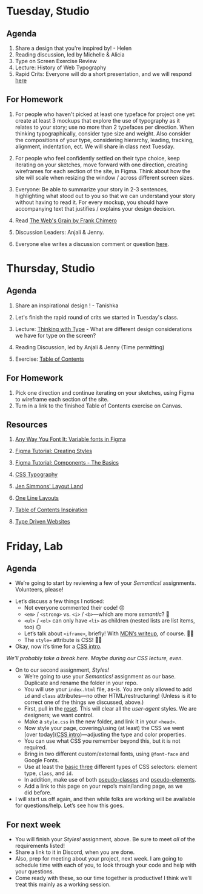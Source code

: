 ---
---



# Tuesday, Studio
## Agenda
1. Share a design that you're inspired by! - Helen
2. Reading discussion, led by Michelle & Alicia
3. Type on Screen Exercise Review
4. Lecture: History of Web Typography
5. Rapid Crits: Everyone will do a short presentation, and we will respond [here](https://docs.google.com/document/d/109QYwCZYSWacVf6G_KGvFQpHxDzLa8WoGawv2N0eX48/edit?usp=sharing)

## For Homework
1. For people who haven't picked at least one typeface for project one yet: create at least 3 mockups that explore the use of typography as it relates to your story; use no more than 2 typefaces per direction. When thinking typographically, consider type size and weight. Also consider the compositions of your type, considering hierarchy, leading, tracking, alignment, indentation, ect. We will share in class next Tuesday. 

2. For people who feel confidently  settled on their type choice, keep iterating on your sketches, move forward with one direction, creating wireframes for each section of the site, in Figma. Think about how the site will scale when resizing the window / across different screen sizes.

3. Everyone: Be able to summarize your story in 2-3 sentences, highlighting what stood out to you so that we can understand your story without having to read it. For every mockup, you should have accompanying text that justifies / explains your design decision.  
4. Read [The Web's Grain by Frank Chimero](https://frankchimero.com/blog/2015/the-webs-grain/)
5. Discussion Leaders: Anjali & Jenny.
6. Everyone else writes a discussion comment or question [here](https://docs.google.com/document/d/1pv5p2erPfjhSk7HzhXJtdSpO1effd9uR-X4lSVwFSS8/edit?usp=sharing).

# Thursday, Studio
## Agenda
1. Share an inspirational design ! - Tanishka
2. Let's finish the rapid round of crits we started in Tuesday's class.
3. Lecture: [Thinking with Type](https://www.figma.com/proto/aeoaS7fUYyi4cfdzB9ICk3/webtype-concepts?node-id=2%3A25&scaling=scale-down) - What are different design considerations we have for type on the screen?
4. Reading Discussion, led by Anjali & Jenny (Time permitting)

5. Exercise: [Table of Contents](https://docs.google.com/document/d/1JcN1tcO7Q8_q7SD3-2RsBxE6Ym8dI_pNYJG8izgaTto/edit?usp=sharing)


## For Homework
1. Pick one direction and continue iterating on your sketches, using Figma to wireframe each section of the site. 
2. Turn in a link to the finished Table of Contents exercise on Canvas. 

## Resources
1. [Any Way You Font It: Variable fonts in Figma](https://www.figma.com/typography/variable-fonts/)

2. [Figma Tutorial: Creating Styles](https://www.youtube.com/watch?v=gtQ_A3imzsg)

3. [Figma Tutorial: Components - The Basics](https://www.youtube.com/watch?v=k74IrUNaJVk)

4. [CSS Typography](https://cssreference.io/typography/)

5. [Jen Simmons' Layout Land](https://labs.jensimmons.com/)

6. [One Line Layouts](http://1linelayouts.glitch.me/)

7. [Table of Contents Inspiration](https://www.are.na/tee-topor/core-table-of-contents)

8. [Type Driven Websites](https://www.are.na/tee-topor/core-type-driven-web)



# Friday, Lab

## Agenda

- We’re going to start by reviewing a few of your *Semantics!* assignments. Volunteers, please!
<!-- Iris, Alicia, Angela (diff from Core 1). -->
- Let’s discuss a few things I noticed:
	- Not everyone commented their code! 😠
	- `<em>` / `<strong>` vs. `<i>` / `<b>`—which are more *semantic*? 🤔
	- `<ul>` / `<ol>` can only have `<li>` as children (nested lists are list items, too) 🙃
	- Let’s talk about `<iframe>`, briefly! With [MDN’s writeup](https://developer.mozilla.org/en-US/docs/Web/HTML/Element/iframe), of course. 😵‍💫
	- The `style=` attribute is CSS! 🙅‍♀️
- Okay, now it’s time for a [CSS intro](https://core-interaction.github.io/lab/css/).


*We’ll probably take a break here. Maybe during our CSS lecture, even.*

- On to our second assignment, *Styles!*
	- We’re going to use your *Semantics!* assignment as our base. Duplicate and rename the folder in your repo.
	- You will use your `index.html` file, as-is. You are only allowed to add `id` and `class` attributes—no other HTML/restructuring! (Unless is it to correct one of the things we discussed, above.)
	- First, pull in the [reset](https://core-interaction.github.io/lab/css/#resets). This will clear all the *user-agent* styles. We are designers; we want control.
	- Make a `style.css` in the new folder, and link it in your `<head>`.
	- Now style your page, covering/using (at least) the CSS we went [over today]([CSS intro](https://core-interaction.github.io/lab/css/))—adjusting the type and color properties.
	- You can use what CSS you remember beyond this, but it is not required.
	- Bring in two different custom/external fonts, using `@font-face` and Google Fonts.
	- Use at least the [basic three](https://core-interaction.github.io/lab/css/#basic-selectors) different types of CSS selectors: element type, `class`, and `id`.
	- In addition, make use of both [pseudo-classes](https://core-interaction.github.io/lab/css/#pseudo-classes) and [pseudo-elements](https://core-interaction.github.io/lab/css/#pseudo-elements).
	- Add a link to this page on your repo’s main/landing page, as we did before.
- I will start us off again, and then while folks are working will be available for questions/help. Let’s see how this goes.


## For next week
- You will finish your *Styles!* assignment, above. Be sure to meet *all* of the requirements listed!
- Share a link to it in Discord, when you are done.
- Also, prep for meeting about your project, next week. I am going to schedule time with each of you, to look through your code and help with your questions.
-  Come ready with these, so our time together is productive! I think we’ll treat this mainly as a working session.
